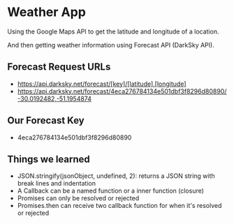 # Weather App

Using the Google Maps API to get the latitude and longitude of a location.

And then getting weather information using Forecast API (DarkSky API).

## Forecast Request URLs
- https://api.darksky.net/forecast/[key]/[latitude],[longitude]
- https://api.darksky.net/forecast/4eca276784134e501dbf3f8296d80890/-30.0192482,-51.1954874

## Our Forecast Key
- 4eca276784134e501dbf3f8296d80890

## Things we learned
- JSON.stringify(jsonObject, undefined, 2): returns a JSON string with break lines and indentation
- A Callback can be a named function or a inner function (closure)
- Promises can only be resolved or rejected
- Promises.then can receive two callback function for when it's resolved or rejected